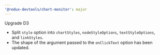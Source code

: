 ```yaml
---
'@redux-devtools/chart-monitor': major
---
```


Upgrade D3

- Split `style` option into `chartStyles`, `nodeStyleOptions`, `textStyleOptions`, and `linkStyles`.
- The shape of the argument passed to the `onClickText` option has been updated.
